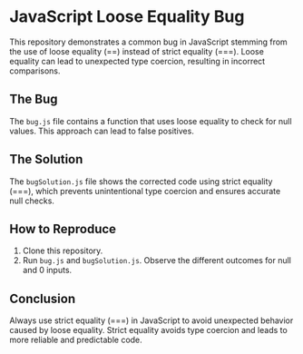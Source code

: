 # JavaScript Loose Equality Bug

This repository demonstrates a common bug in JavaScript stemming from the use of loose equality (==) instead of strict equality (===).  Loose equality can lead to unexpected type coercion, resulting in incorrect comparisons.

## The Bug
The `bug.js` file contains a function that uses loose equality to check for null values.  This approach can lead to false positives.

## The Solution
The `bugSolution.js` file shows the corrected code using strict equality (===), which prevents unintentional type coercion and ensures accurate null checks.

## How to Reproduce
1. Clone this repository.
2. Run `bug.js` and `bugSolution.js`.  Observe the different outcomes for null and 0 inputs.

## Conclusion
Always use strict equality (===) in JavaScript to avoid unexpected behavior caused by loose equality.  Strict equality avoids type coercion and leads to more reliable and predictable code.